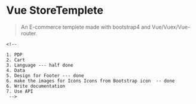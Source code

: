 # Vue StoreTemplete

> An E-commerce templete made with bootstrap4
> and Vue/Vuex/Vue-router.
```
<!-- 

1. PDP
2. Cart
3. Language --- half done
4. Data
5. Design for Footer --- done
6. make the images for Icons Icons from Bootstrap icon  -- done
6. Write documentation 
7. Use API
 -->